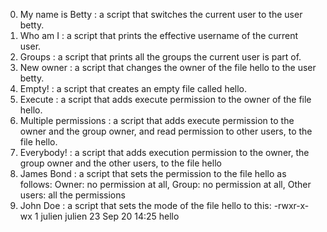 0. My name is Betty         : a script that switches the current user to the user betty.
1. Who am I                 : a script that prints the effective username of the current user.
2. Groups                   : a script that prints all the groups the current user is part of.
3. New owner                : a script that changes the owner of the file hello to the user betty.
4. Empty!                   : a script that creates an empty file called hello.
5. Execute                  : a script that adds execute permission to the owner of the file hello.
6. Multiple permissions     : a script that adds execute permission to the owner and the group owner, and read permission to other users, to the file hello.
7. Everybody!               : a script that adds execution permission to the owner, the group owner and the other users, to the file hello
8. James Bond               : a script that sets the permission to the file hello as follows: Owner: no permission at all, Group: no permission at all, Other users: all the permissions
9. John Doe                 : a script that sets the mode of the file hello to this: -rwxr-x-wx 1 julien julien 23 Sep 20 14:25 hello
